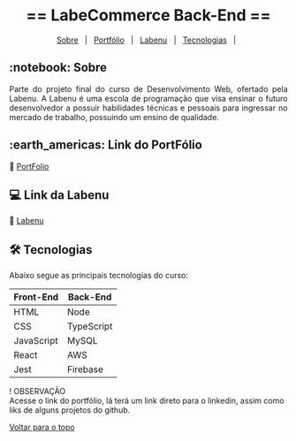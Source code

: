 <!-- PROJECT TITLE -->
<h1 align='center'id="top">  == LabeCommerce Back-End ==  </h1>


<!-- PROJECT MENU -->
<p align="center">
  <a href="#sobre">Sobre</a> &#xa0; | &#xa0; 
  <a href="#portfolio">Portfólio</a> &#xa0; | &#xa0;
  <a href="#labenu">Labenu</a> &#xa0; | &#xa0;
  <a href="#tecnologias">Tecnologias</a> &#xa0; | &#xa0; 
</p>



<!-- PROJECT SOBRE -->
<h2 id="sobre">:notebook: Sobre </h2>
<p align="justify">Parte do projeto final do curso de Desenvolvimento Web, ofertado pela Labenu. A Labenu é uma escola de programação que visa ensinar o futuro desenvolvedor a possuir habilidades técnicas e pessoais para ingressar no mercado de trabalho, possuindo um ensino de qualidade.</p>


<!-- PROJECT Link -->
<h2 id="portfolio">:earth_americas: Link do PortFólio </h2>
<p>🔗 <a href="https://offbeat-record.surge.sh/" target="_blank"> PortFolio </a>  </p>
<!-- <a href="https://offbeat-record.surge.sh/" onclick="return ! window.open(this.href);"> Open in a new window</a> -->

<h2 id="labenu">💻 Link da Labenu </h2>
<p>🔗 <a href="https://www.labenu.com.br/" target="_blank"> Labenu </a>  </p>
<!-- <a href="https://www.labenu.com.br/" onclick="return ! window.open(this.href);"> Open in a new window</a> -->


<!-- PROJECT TECHNOLOGIES -->
<h2 id="tecnologias"> 🛠 Tecnologias </h2>

Abaixo segue as principais tecnologias do curso:

|Front-End   |Back-End   |
|------------|-----------|
|HTML        |Node       |
|CSS         |TypeScript |
|JavaScript  |MySQL      |
|React       |AWS        |
|Jest        |Firebase   |




! OBSERVAÇÃO  
Acesse o link do portfólio, lá terá um link direto para o linkedin, assim como liks de alguns projetos do github.
  
<a href="#top">Voltar para o topo</a>




